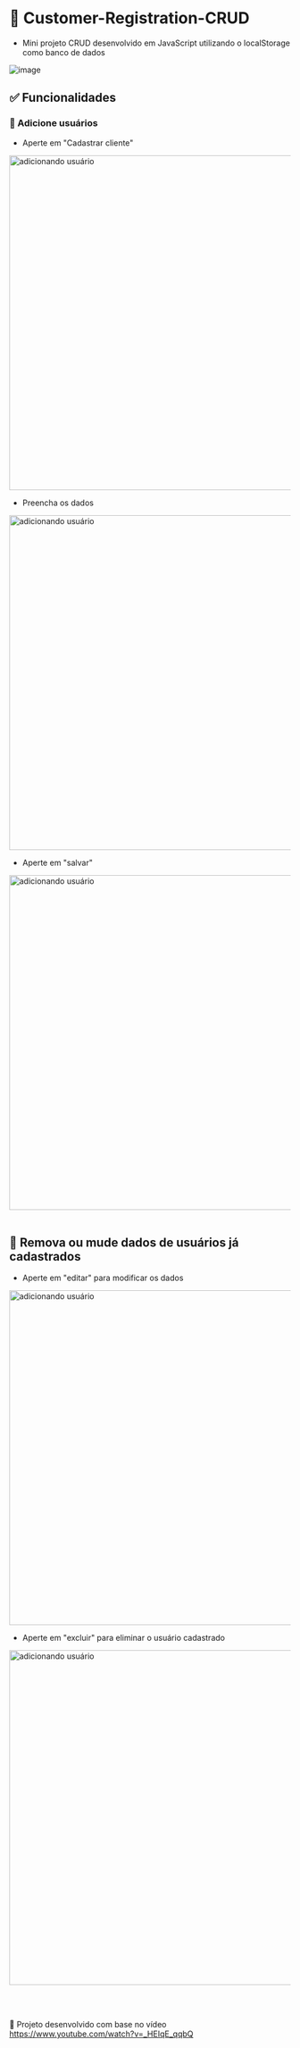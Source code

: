 # 📝 Customer-Registration-CRUD

- Mini projeto CRUD desenvolvido em JavaScript utilizando o localStorage como banco de dados

![image](https://user-images.githubusercontent.com/95694730/173660291-ba71381c-25e8-47bb-82a6-3443f1e8313a.png)
<br>

## ✅ Funcionalidades
### 🔸 Adicione usuários
- Aperte em "Cadastrar cliente"
<img src="https://user-images.githubusercontent.com/95694730/173660837-7c9279be-43ce-478d-b75b-19028208728a.png" alt="adicionando usuário" style="width: 600px;">

- Preencha os dados
<img src="https://user-images.githubusercontent.com/95694730/173661102-e3b9db8d-e180-49bd-b253-79c9d2e849b7.png" alt="adicionando usuário" style="width: 600px;">

- Aperte em "salvar"
<img src="https://user-images.githubusercontent.com/95694730/173661195-15be080a-fa11-4b78-a0fa-454826c04f6d.png" alt="adicionando usuário" style="width: 600px;">
<br><br>

## 🔸 Remova ou mude dados de usuários já cadastrados
- Aperte em "editar" para modificar os dados
<img src="https://user-images.githubusercontent.com/95694730/173662484-e1f54b6a-f6ef-4529-84fd-1cbbaf9331ca.png" alt="adicionando usuário" style="width: 600px;">

- Aperte em "excluir" para eliminar o usuário cadastrado
<img src="https://user-images.githubusercontent.com/95694730/173663383-06c40690-0a47-4641-95d5-48fb2bb80f7d.png" alt="adicionando usuário" style="width: 600px;">

<br><br>

🔸 Projeto desenvolvido com base no vídeo https://www.youtube.com/watch?v=_HEIqE_qqbQ
